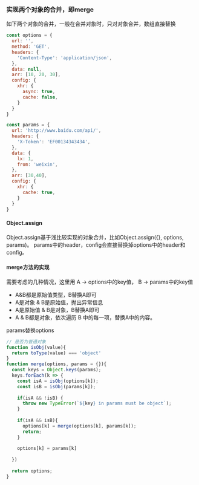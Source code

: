 ### 实现两个对象的合并，即merge
如下两个对象的合并，一般在合并对象时，只对对象合并，数组直接替换
```js
const options = {
  url: '',
  method: 'GET',
  headers: {
    'Content-Type': 'application/json',
  },
  data: null,
  arr: [10, 20, 30],
  config: {
    xhr: {
      async: true,
      cache: false,
    }
  }
}

const params = {
  url: 'http://www.baidu.com/api/',
  headers: {
    'X-Token': 'EF00134343434',
  },
  data: {
    lx: 1,
    from: 'weixin',
  },
  arr: [30,40],
  config: {
    xhr: {
      cache: true,
    }
  }
}
```
#### Object.assign
Object.assign基于浅比较实现的对象合并，比如Object.assign({}, options, params)。
params中的header，config会直接替换掉options中的header和config。

#### merge方法的实现
需要考虑的几种情况，这里用 A -> options中的key值， B -> params中的key值
- A&B都是原始值类型，B替换A即可
- A是对象 & B是原始值，抛出异常信息
- A是原始值 & B是对象，B替换A即可
- A & B都是对象，依次遍历 B 中的每一项，替换A中的内容。

params替换options
```js
// 是否为普通对象
function isObj(value){
  return toType(value) === 'object'
}
function merge(options, params = {}){
  const keys = Object.keys(params);
  keys.forEach(k => {
    const isA = isObj(options[k]);
    const isB = isObj(params[k]);
    
    if(isA && !isB) {
      throw new TypeError(`${key} in params must be object`);
    }
    
    if(isA && isB){
      options[k] = merge(options[k], params[k]);
      return;
    }
    
    options[k] = params[k]
    
  })
  
  return options;
}
```
